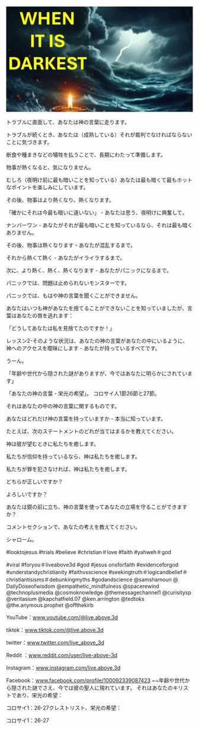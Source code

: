![Video cover image](../cover.jpg "cover photo")

トラブルに直面して、あなたは神の言葉に走ります。

トラブルが続くとき、あなたは（成熟している）それが裁判でなければならないことに気づきます。

断食や種まきなどの犠牲を払うことで、長期にわたって準備します。

物事が熱くなると、気になりません。

むしろ（夜明け前に最も暗いことを知っている）あなたは最も暗くて最もホットなポイントを楽しみにしています。

その後、物事はより熱くなり、熱くなります。

「確かにそれは今最も暗いに違いない」 - あなたは思う、夜明けに興奮して。

ナンバーワン - あなたがそれが最も暗いことを知っているなら、それは最も暗くありません。

その後、物事は熱くなります - あなたが混乱するまで。

それから熱くて熱く - あなたがイライラするまで。

次に、より熱く、熱く、熱くなります - あなたがパニックになるまで。

パニックでは、問題は止められないモンスターです。

パニックでは、もはや神の言葉を聞くことができません。

あなたはいつも神があなたを捨てることができないことを知っていましたが、言葉はあなたの唇を逃れます：

「どうしてあなたは私を見捨てたのですか！」

レッスン2-そのような状況は、あなたの神の言葉があなたの中にいるように、神へのアクセスを曖昧にします - あなたが持っているすべてです。

うーん。

「年齢や世代から隠された謎がありますが、今ではあなたに明らかにされています」

「あなたの神の言葉 - 栄光の希望」。 コロサイ人1節26節と27節。

それはあなたの中の神の言葉に関するものです。

あなたはどれだけ神の言葉を持っていますか - 本当に知っています。

たとえば、次のステートメントのどれが当てはまるかを教えてください。

神は彼が望むときに私たちを癒します。

私たちが信仰を持っているなら、神は私たちを癒します。

私たちが罪を犯さなければ、神は私たちを癒します。

どちらが正しいですか？

よろしいですか？

あなたは鏡の前に立ち、神の言葉を使ってあなたの立場を守ることができますか？

コメントセクションで、あなたの考えを教えてください。

シャローム。


#looktojesus #trials #believe #christian＃love #faith #yahweh＃god

#viral #foryou＃liveabove3d #god #jesus onsforfaith #evidenceforgod #understandychristianity #faithvsscience #seekingtruth＃logicandbelief＃christiantisisms＃debunkingmyths #godandscience @samshamoun @ DailyDoseofwisdom @empathetic_mindfulness @spacerewind @technoplusmedia @cosmoknowledge @themessagechannel1 @curisitysp @veritasium @kapchatfield.07 @ken.arrington @tedtoks @the.anymous.prophet @offthekirb

YouTube：www.youtube.com/@live.above.3d


tiktok：www.tiktok.com/@live.above.3d

twitter：www.twitter.com/live_above_3d

Reddit ：www.reddit.com/user/live-above-3d

Instagram：www.instagram.com/live.above.3d

Facebook：www.facebook.com/profile/100092339087423 ~~年齢や世代から隠された謎でさえ、今では彼の聖人に現れています。 それはあなたのキリストであり、栄光の希望：

コロサイ1：26-27クレストリスト、栄光の希望：

コロサイ1：26-27






